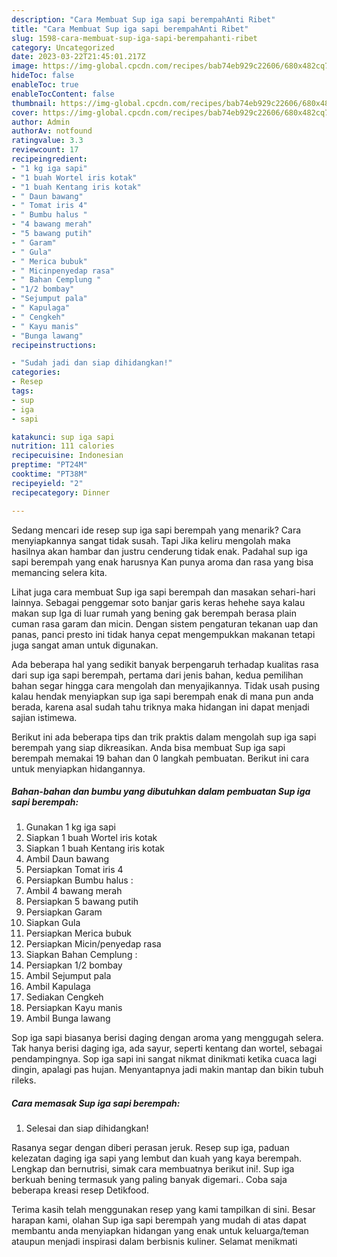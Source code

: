 ```yaml
---
description: "Cara Membuat Sup iga sapi berempahAnti Ribet"
title: "Cara Membuat Sup iga sapi berempahAnti Ribet"
slug: 1598-cara-membuat-sup-iga-sapi-berempahanti-ribet
category: Uncategorized
date: 2023-03-22T21:45:01.217Z
image: https://img-global.cpcdn.com/recipes/bab74eb929c22606/680x482cq70/sup-iga-sapi-berempah-foto-resep-utama.jpg
hideToc: false
enableToc: true
enableTocContent: false
thumbnail: https://img-global.cpcdn.com/recipes/bab74eb929c22606/680x482cq70/sup-iga-sapi-berempah-foto-resep-utama.jpg
cover: https://img-global.cpcdn.com/recipes/bab74eb929c22606/680x482cq70/sup-iga-sapi-berempah-foto-resep-utama.jpg
author: Admin
authorAv: notfound
ratingvalue: 3.3
reviewcount: 17
recipeingredient:
- "1 kg iga sapi"
- "1 buah Wortel iris kotak"
- "1 buah Kentang iris kotak"
- " Daun bawang"
- " Tomat iris 4"
- " Bumbu halus "
- "4 bawang merah"
- "5 bawang putih"
- " Garam"
- " Gula"
- " Merica bubuk"
- " Micinpenyedap rasa"
- " Bahan Cemplung "
- "1/2 bombay"
- "Sejumput pala"
- " Kapulaga"
- " Cengkeh"
- " Kayu manis"
- "Bunga lawang"
recipeinstructions:

- "Sudah jadi dan siap dihidangkan!"
categories:
- Resep
tags:
- sup
- iga
- sapi

katakunci: sup iga sapi 
nutrition: 111 calories
recipecuisine: Indonesian
preptime: "PT24M"
cooktime: "PT38M"
recipeyield: "2"
recipecategory: Dinner

---
```



Sedang mencari ide resep sup iga sapi berempah yang menarik? Cara menyiapkannya sangat tidak susah. Tapi Jika keliru mengolah maka hasilnya akan hambar dan justru cenderung tidak enak. Padahal sup iga sapi berempah yang enak harusnya Kan punya aroma dan rasa yang bisa memancing selera kita.


Lihat juga cara membuat Sup iga sapi berempah dan masakan sehari-hari lainnya. Sebagai penggemar soto banjar garis keras hehehe saya kalau makan sup Iga di luar rumah yang bening gak berempah berasa plain cuman rasa garam dan micin. Dengan sistem pengaturan tekanan uap dan panas, panci presto ini tidak hanya cepat mengempukkan makanan tetapi juga sangat aman untuk digunakan.

Ada beberapa hal yang sedikit banyak berpengaruh terhadap kualitas rasa dari sup iga sapi berempah, pertama dari jenis bahan, kedua pemilihan bahan segar hingga cara mengolah dan menyajikannya. Tidak usah pusing kalau hendak menyiapkan sup iga sapi berempah enak di mana pun anda berada, karena asal sudah tahu triknya maka hidangan ini dapat menjadi sajian istimewa.


Berikut ini ada beberapa tips dan trik praktis dalam mengolah sup iga sapi berempah yang siap dikreasikan. Anda bisa membuat Sup iga sapi berempah memakai 19 bahan dan 0 langkah pembuatan. Berikut ini cara untuk menyiapkan hidangannya.

<!--inarticleads1-->

##### Bahan-bahan dan bumbu yang dibutuhkan dalam pembuatan Sup iga sapi berempah:

1. Gunakan 1 kg iga sapi
1. Siapkan 1 buah Wortel iris kotak
1. Siapkan 1 buah Kentang iris kotak
1. Ambil  Daun bawang
1. Persiapkan  Tomat iris 4
1. Persiapkan  Bumbu halus :
1. Ambil 4 bawang merah
1. Persiapkan 5 bawang putih
1. Persiapkan  Garam
1. Siapkan  Gula
1. Persiapkan  Merica bubuk
1. Persiapkan  Micin/penyedap rasa
1. Siapkan  Bahan Cemplung :
1. Persiapkan 1/2 bombay
1. Ambil Sejumput pala
1. Ambil  Kapulaga
1. Sediakan  Cengkeh
1. Persiapkan  Kayu manis
1. Ambil Bunga lawang


Sop iga sapi biasanya berisi daging dengan aroma yang menggugah selera. Tak hanya berisi daging iga, ada sayur, seperti kentang dan wortel, sebagai pendampingnya. Sop iga sapi ini sangat nikmat dinikmati ketika cuaca lagi dingin, apalagi pas hujan. Menyantapnya jadi makin mantap dan bikin tubuh rileks. 

<!--inarticleads2-->

##### Cara memasak Sup iga sapi berempah:


1. Selesai dan siap dihidangkan!

Rasanya segar dengan diberi perasan jeruk. Resep sup iga, paduan kelezatan daging iga sapi yang lembut dan kuah yang kaya berempah. Lengkap dan bernutrisi, simak cara membuatnya berikut ini!. Sup iga berkuah bening termasuk yang paling banyak digemari.. Coba saja beberapa kreasi resep Detikfood. 

Terima kasih telah menggunakan resep yang kami tampilkan di sini. Besar harapan kami, olahan Sup iga sapi berempah yang mudah di atas dapat membantu anda menyiapkan hidangan yang enak untuk keluarga/teman ataupun menjadi inspirasi dalam berbisnis kuliner. Selamat menikmati
